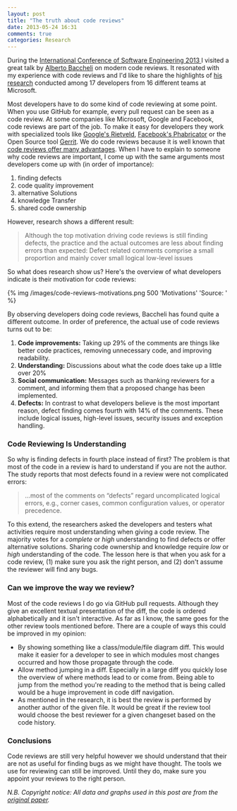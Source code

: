 ```yaml
---
layout: post
title: "The truth about code reviews"
date: 2013-05-24 16:31
comments: true
categories: Research
---
```

During the [International Conference of Software Engineering 2013 ](http://2013.icse-conferences.org/) I visited a great talk by [Alberto Baccheli](https://twitter.com/sback_) on modern code reviews. It resonated with my experience with code reviews and I'd like to share the highlights of [his research](http://www.inf.usi.ch/phd/bacchelli/publications/icse2013.pdf) conducted among 17 developers from 16 different teams at Microsoft.

Most developers have to do some kind of code reviewing at some point. When you use GitHub for example, every pull request can be seen as a code review. At some companies like Microsoft, Google and Facebook, code reviews are part of the job. To make it easy for developers they work with specialized tools like [Google's Rietveld](https://developers.google.com/appengine/articles/rietveld), [Facebook's Phabricator](http://phabricator.org/) or the Open Source tool [Gerrit](https://code.google.com/p/gerrit/). We do code reviews because it is well known that [code reviews offer many advantages](http://www.youtube.com/watch?v=CKjRt48rZGk). When I have to explain to someone why code reviews are important, I come up with the same arguments most developers come up with (in order of importance):

1. finding defects
2. code quality improvement
3. alternative Solutions
4. knowledge Transfer
5. shared code ownership

However, research shows a different result:

> Although the top motivation driving code reviews is still finding defects, the practice and the actual outcomes are less about finding errors than expected: Defect related comments comprise a small proportion and mainly cover small logical low-level issues

<!--more-->

So what does research show us? Here's the overview of what developers indicate is their motivation for code reviews:

{% img  /images/code-reviews-motivations.png 500 'Motivations' 'Source: ' %}

By observing developers doing code reviews, Baccheli has found quite a different outcome. In order of preference, the actual use of code reviews turns out to be:

1. __Code improvements:__ Taking up 29% of the comments are things like better code practices, removing unnecessary code, and improving readability.
2. __Understanding:__ Discussions about what the code does take up a little over 20%
3. __Social communication:__ Messages such as thanking reviewers for a comment, and informing them that a proposed change has been implemented.
4. __Defects:__ In contrast to what developers believe is the most important reason, defect finding comes fourth with 14% of the comments. These include logical issues, high-level issues, security issues and exception handling.

### Code Reviewing Is Understanding

So why is finding defects in fourth place instead of first? The problem is that most of the code in a review is hard to understand if you are not the author. The study reports that most defects found in a review were not complicated errors:

>  …most of the comments on “defects” regard uncomplicated logical errors, e.g., corner cases, common configuration values, or operator precedence.

To this extend, the researchers asked the developers and testers what activities require most understanding when giving a code review. The majority votes for a _complete_ or _high_ understanding to find defects or offer alternative solutions. Sharing code ownership and knowledge require _low_ or _high_ understanding of the code. The lesson here is that when you ask for a code review, (1) make sure you ask the right person, and (2) don't assume the reviewer will find any bugs.

### Can we improve the way we review?
Most of the code reviews I do go via GitHub pull requests. Although they give an excellent textual presentation of the diff, the code is ordered alphabetically and it isn't interactive. As far as I know, the same goes for the other review tools mentioned before. There are a couple of ways this could be improved in my opinion:

* By showing something like a class/module/file diagram diff. This would make it easier for a developer to see in which modules most changes occurred and how those propagate through the code.
* Allow method jumping in a diff. Especially in a large diff you quickly lose the overview of where methods lead to or come from. Being able to jump from the method you're reading to the method that is being called would be a huge improvement in code diff navigation.
* As mentioned in the research, it is best the review is performed by another author of the given file. It would be great if the review tool would choose the best reviewer for a given changeset based on the code history.

### Conclusions
Code reviews are still very helpful however we should understand that their are not as useful for finding bugs as we might have thought. The tools we use for reviewing can still be improved. Until they do, make sure you appoint your reviews to the right person.

*N.B. Copyright notice: All data and graphs used in this post are from the [original paper](http://www.inf.usi.ch/phd/bacchelli/publications/icse2013.pdf).*